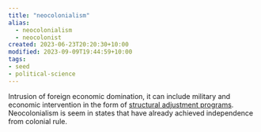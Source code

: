 ```yaml
---
title: "neocolonialism"
alias:
  - neocolonialism
  - neocolonist
created: 2023-06-23T20:20:30+10:00
modified: 2023-09-09T19:44:59+10:00
tags:
- seed
- political-science
---
```


Intrusion of foreign economic domination, it can include military and economic intervention in the form of [structural adjustment programs](structural-adjustment-programs.md). Neocolonialism is seem in states that have already achieved independence from colonial rule.